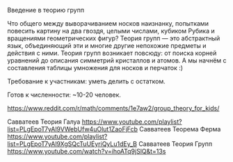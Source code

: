 Введение в теорию групп

Что общего между выворачиванием носков наизнанку, попытками повесить картину на два гвоздя, целыми числами, кубиком Рубика и вращениями геометрических фигур? Теория групп — это абстрактный язык, объединяющий эти и многие другие непохожие предметы и действия с ними.
Теория групп возникает повсюду: от поиска корней уравнений до описания симметрий кристаллов и атомов. А мы начнём с составления таблицы умножения для носков и перчаток :)

Требование к участникам: уметь делить с остатком.

Готов к численности: ~10-20 человек.




https://www.reddit.com/r/math/comments/1e7aw2/group_theory_for_kids/




Савватеев Теория Галуа
https://www.youtube.com/playlist?list=PLgEpoT7yAl9VWebUfw4uOlut1ZaoFjFcb
Савватеев Теорема Ферма
https://www.youtube.com/playlist?list=PLgEpoT7yAl9XgSQcTuUEyriQyLu1dEy_B
Савватеев Теория Групп
https://www.youtube.com/watch?v=ihoATq9jSlQ&t=13s
